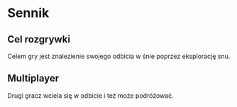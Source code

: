 # Sennik

## Cel rozgrywki

Celem gry jest znalezienie swojego odbicia w śnie poprzez eksplorację snu.

## Multiplayer

Drugi gracz wciela się w odbicie i też może podróżować.
